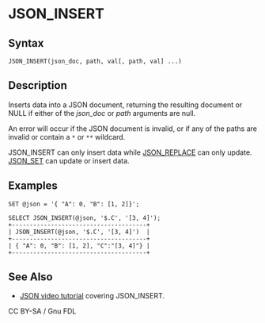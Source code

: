 
# JSON_INSERT

## Syntax


```
JSON_INSERT(json_doc, path, val[, path, val] ...)
```


## Description


Inserts data into a JSON document, returning the resulting document or NULL if either of the *json_doc* or *path* arguments are null.


An error will occur if the JSON document is invalid, or if any of the paths are invalid or contain a `*` or `**` wildcard.


JSON_INSERT can only insert data while [JSON_REPLACE](json_replace.md) can only update. [JSON_SET](json_set.md) can update or insert data.


## Examples


```
SET @json = '{ "A": 0, "B": [1, 2]}';

SELECT JSON_INSERT(@json, '$.C', '[3, 4]');
+--------------------------------------+
| JSON_INSERT(@json, '$.C', '[3, 4]')  |
+--------------------------------------+
| { "A": 0, "B": [1, 2], "C":"[3, 4]"} |
+--------------------------------------+
```

## See Also


* [JSON video tutorial](https://www.youtube.com/watch?v=sLE7jPETp8g) covering JSON_INSERT.


CC BY-SA / Gnu FDL

